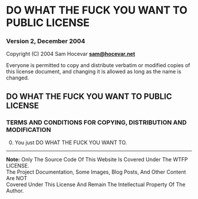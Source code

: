 # DO WHAT THE FUCK YOU WANT TO PUBLIC LICENSE
### Version 2, December 2004

Copyright (C) 2004 Sam Hocevar **<sam@hocevar.net>**

Everyone is permitted to copy and distribute verbatim or modified
copies of this license document, and changing it is allowed as long
as the name is changed.

## DO WHAT THE FUCK YOU WANT TO PUBLIC LICENSE
### TERMS AND CONDITIONS FOR COPYING, DISTRIBUTION AND MODIFICATION

0. You just DO WHAT THE FUCK YOU WANT TO.

---

**Note:** Only The Source Code Of This Website Is Covered Under The WTFP LICENSE.  
The Project Documentation, Some Images, Blog Posts, And Other Content Are NOT  
Covered Under This License And Remain The Intellectual Property Of The Author.
